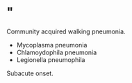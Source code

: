 # "

Community acquired walking pneumonia.

- Mycoplasma pneumonia
- Chlamoydophila pneumonia
- Legionella pneumophila

Subacute onset.
